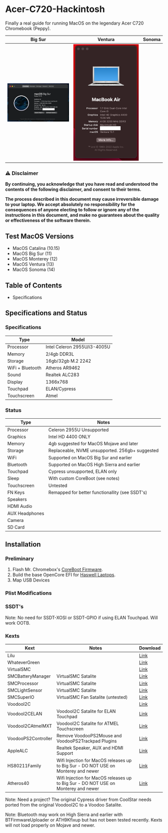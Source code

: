 # Acer-C720-Hackintosh
Finally a real guide for running MacOS on the legendary Acer C720 Chromebook (Peppy). 

| Big Sur | Ventura | Sonoma |
|------------|-------------|-------------|
|<img src="Resources/Pictures/Sur.png" width="300">|<img src="Resources/Pictures/Ventura.png" width="300">

### ⚠️ Disclaimer
**By continuing, you acknowledge that you have read and understood the contents of the following disclaimer, and consent to their terms.**

**The process described in this document may cause irreversible damage to your laptop. We accept absolutely no responsibility for the consequences of anyone electing to follow or ignore any of the instructions in this document, and make no guarantees about the quality or effectiveness of the software therein.**

## Test MacOS Versions
- MacOS Catalina (10.15)
- MacOS Big Sur (11)
- MacOS Monterey (12)
- MacOS Ventura (13)
- MacOS Sonoma (14)

## Table of Contents

- Specifications

## Specifications and Status

### Specifications
| Type | Model |
|----------|----------|
| Processor | Intel Celeron 2955U/i3-4005U |
| Memory | 2/4gb DDR3L |
| Storage | 16gb/32gb M.2 2242 
| WiFi + Bluetooth | Atheros AR9462 |
| Sound | Realtek ALC283 |
| Display | 1366x768 |
| Touchpad | ELAN/Cypress |
| Touchscreen | Atmel |

### Status
| Type | Notes |
|----------|----------|
| Processor | Celeron 2955U Unsupported |
| Graphics | Intel HD 4400 ONLY |
| Memory | 4gb suggested for MacOS Mojave and later | 
| Storage | Replaceable, NVME unsupported. 256gb+ suggested |
| WiFi | Supported on MacOS Big Sur and earlier |
| Bluetooth | Supported on MacOS High Sierra and earlier |
| Touchpad | Cypress unsupported, ELAN only |
| Sleep | With custom CoreBoot (see notes) |
| Touchscreen | Untested |
| FN Keys | Remapped for better functionallity (see SSDT's) |
| Speakers | 
| HDMI Audio |
| AUX Headphones |
| Camera |
| SD Card | 

## Installation 

### Preliminary
1. Flash Mr. Chromebox's [CoreBoot Firmware](https://mrchromebox.tech/). 
2. Build the base OpenCore EFI for [Haswell Laptops](https://dortania.github.io/OpenCore-Install-Guide/prerequisites.html/).
3. Map USB Devices

### Plist Modifications

### SSDT's
Note: No need for SSDT-XOSI or SSDT-GPIO if using ELAN Touchpad. Will work OOTB.
### Kexts
| Kext | Notes | Download | 
|----------|----------|----------|
| Lilu || [Link](https://github.com/acidanthera/Lilu/releases) | 
| WhateverGreen || [Link](https://github.com/acidanthera/WhateverGreen/releases/tag/1.6.6) |
| VirtualSMC || [Link](https://github.com/acidanthera/VirtualSMC/releases) |
| SMCBatteryManager | VirtualSMC Satalite | [Link](https://github.com/acidanthera/VirtualSMC/releases) |
| SMCProcessor | VirtualSMC Satalite | [Link](https://github.com/acidanthera/VirtualSMC/releases) |
| SMCLightSensor | VirtualSMC Satalite | [Link](https://github.com/acidanthera/VirtualSMC/releases) |
| SMCSuperIO | VirtualSMC Fan Satalite (untested) | [Link](https://github.com/acidanthera/VirtualSMC/releases) |
| VoodooI2C || [Link](https://github.com/VoodooI2C/VoodooI2C/releases) |
| VoodooI2CELAN | VoodooI2C Satalite for ELAN Touchpad | [Link](https://github.com/VoodooI2C/VoodooI2C/releases) |
| VoodooI2CAtmelMXT | VoodooI2C Satalite for ATMEL Touchscreen | [Link](https://github.com/VoodooI2C/VoodooI2C/releases) |
| VoodooPS2Controller | Remove VoodooPS2Mouse and VoodooPS2Trackpad Plugins | [Link](https://github.com/acidanthera/VoodooPS2/releases/) |
| AppleALC | Realtek Speaker, AUX and HDMI Support | [Link](https://github.com/acidanthera/AppleALC/releases) |
| HS80211Family | Wifi Injection for MacOS releases up to Big Sur - DO NOT USE on Monterey and newer | [Link](https://github.com/qiqco/Atheros-Wi-Fi-Hackintosh-macOS/blob/main/HS80211Family.kext.zip) |
| Atheros40 | Wifi Injection for MacOS releases up to Big Sur - DO NOT USE on Monterey and newer | [Link](https://github.com/qiqco/Atheros-Wi-Fi-Hackintosh-macOS/blob/main/AirPortAtheros40-AR9462.zip)

Note: Need a project? The original Cypress driver from CoolStar needs ported from the original VoodooI2C to a Voodoo Satalite. 

Note: Bluetooth may work on High Sierra and earlier with BTFirmwareUploader or ATH9Kfixup but has not been tested recently. Kexts will not load properly on Mojave and newer.
